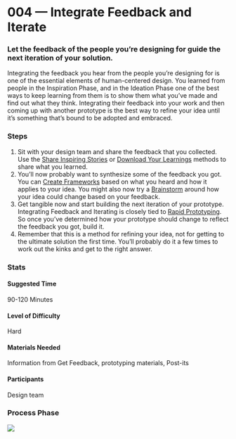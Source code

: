 # 004 — Integrate Feedback and Iterate
### Let the feedback of the people you’re designing for guide the next iteration of your solution.

Integrating the feedback you hear from the people you’re designing for is one of the essential elements of human-centered design. You learned from people in the Inspiration Phase, and in the Ideation Phase one of the best ways to keep learning from them is to show them what you’ve made and find out what they think. Integrating their feedback into your work and then coming up with another prototype is the best way to refine your idea until it’s something that’s bound to be adopted and embraced.

### Steps
01. Sit with your design team and share the feedback that you collected. Use the [Share Inspiring Stories](design-method-013.md) or [Download Your Learnings](design-method-012.md) methods to share what you learned.
02. You’ll now probably want to synthesize some of the feedback you got. You can [Create Frameworks](design-method-014.md) based on what you heard and how it applies to your idea. You might also now try a [Brainstorm](design-method-001.md) around how your idea could change based on your feedback.
03. Get tangible now and start building the next iteration of your prototype. Integrating Feedback and Iterating is closely tied to [Rapid Prototyping](design-method-026.md). So once you’ve determined how your prototype should change to reflect the feedback you got, build it.
04. Remember that this is a method for refining your idea, not for getting to the ultimate solution the first time. You’ll probably do it a few times to work out the kinks and get to the right answer.

### Stats
#### Suggested Time
90-120 Minutes
#### Level of Difficulty
Hard
#### Materials Needed
Information from Get Feedback, prototyping materials, Post-its 
#### Participants
Design team

### Process Phase
![](https://git.inc.sh/DSGN/ideo-design-kit/raw/branch/master/images/process-phase-ideation.png)
